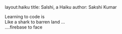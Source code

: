 layout:haiku
title: Salshi, a Haiku
author: Sakshi Kumar

Learning to code is <br>
Like a shark to barren land ... <br>
....firebase to face<br>
